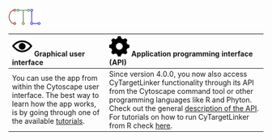 ![](images/ctl-logo.png)

| <img src="../images/gui-icon.png" width="40"/> Graphical user interface | <img src="../images/api-icon.png" width="40"/> Application programming interface (API) | 
| :--- | :--- |
| You can use the app from within the Cytoscape user interface. The best way to learn how the app works, is by going through one of the available [tutorials](https://cytargetlinker.github.io/pages/tutorials). | Since version 4.0.0, you now also access CyTargetLinker functionality through its API from the Cytoscape command tool or other programming languages like R and Phyton. Check out the general [description of the API](api). For tutorials on how to run CyTargetLinker from R check [here](https://cytargetlinker.github.io/pages/tutorials). |

